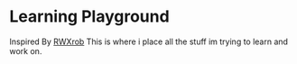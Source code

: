 # Learning Playground

Inspired By [RWXrob] This is where i place all the stuff im trying to
learn and work on.

[Rwxrob]: <https://github.com/rwxrob/lab>
